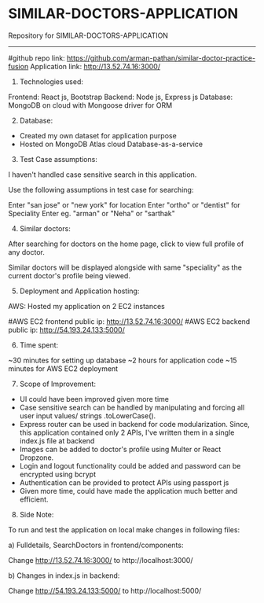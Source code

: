 # SIMILAR-DOCTORS-APPLICATION

Repository for SIMILAR-DOCTORS-APPLICATION

---

#github repo link: https://github.com/arman-pathan/similar-doctor-practice-fusion
Application link: http://13.52.74.16:3000/

1. Technologies used:

Frontend: React js, Bootstrap
Backend: Node js, Express js
Database: MongoDB on cloud with Mongoose driver for ORM

2. Database:

- Created my own dataset for application purpose
- Hosted on MongoDB Atlas cloud Database-as-a-service

3. Test Case assumptions:

I haven't handled case sensitive search in this application.

Use the following assumptions in test case for searching:

Enter "san jose" or "new york" for location
Enter "ortho" or "dentist" for Speciality
Enter eg. "arman" or "Neha" or "sarthak"

4. Similar doctors:

After searching for doctors on the home page, click to view full profile of any doctor.

Similar doctors will be displayed alongside with same "speciality" as the current doctor's profile being viewed.

5. Deployment and Application hosting:

AWS: Hosted my application on 2 EC2 instances

#AWS EC2 frontend public ip: http://13.52.74.16:3000/
#AWS EC2 backend public ip: http://54.193.24.133:5000/

6. Time spent:

~30 minutes for setting up database
~2 hours for application code
~15 minutes for AWS EC2 deployment

7. Scope of Improvement:

- UI could have been improved given more time
- Case sensitive search can be handled by manipulating and forcing all user input values/ strings .toLowerCase().
- Express router can be used in backend for code modularization.
  Since, this application contained only 2 APIs, I've written them in a single index.js file at backend
- Images can be added to doctor's profile using Multer or React Dropzone.
- Login and logout functionality could be added and password can be encrypted using bcrypt
- Authentication can be provided to protect APIs using passport js
- Given more time, could have made the application much better and efficient.

8. Side Note:

To run and test the application on local make changes in following files:

a) Fulldetails, SearchDoctors in frontend/components:

Change http://13.52.74.16:3000/ to http://localhost:3000/

b) Changes in index.js in backend:

Change http://54.193.24.133:5000/ to http://localhost:5000/

